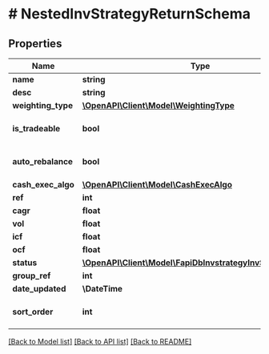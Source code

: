 # # NestedInvStrategyReturnSchema

## Properties

Name | Type | Description | Notes
------------ | ------------- | ------------- | -------------
**name** | **string** |  |
**desc** | **string** |  |
**weighting_type** | [**\OpenAPI\Client\Model\WeightingType**](WeightingType.md) |  | [optional]
**is_tradeable** | **bool** |  | [optional] [default to true]
**auto_rebalance** | **bool** |  | [optional] [default to true]
**cash_exec_algo** | [**\OpenAPI\Client\Model\CashExecAlgo**](CashExecAlgo.md) |  |
**ref** | **int** |  |
**cagr** | **float** |  | [optional]
**vol** | **float** |  | [optional]
**icf** | **float** |  | [optional]
**ocf** | **float** |  | [optional]
**status** | [**\OpenAPI\Client\Model\FapiDbInvstrategyInvStrategyStatus**](FapiDbInvstrategyInvStrategyStatus.md) |  | [optional]
**group_ref** | **int** |  | [optional]
**date_updated** | **\DateTime** |  |
**sort_order** | **int** |  | [optional] [default to 0]

[[Back to Model list]](../../README.md#models) [[Back to API list]](../../README.md#endpoints) [[Back to README]](../../README.md)

